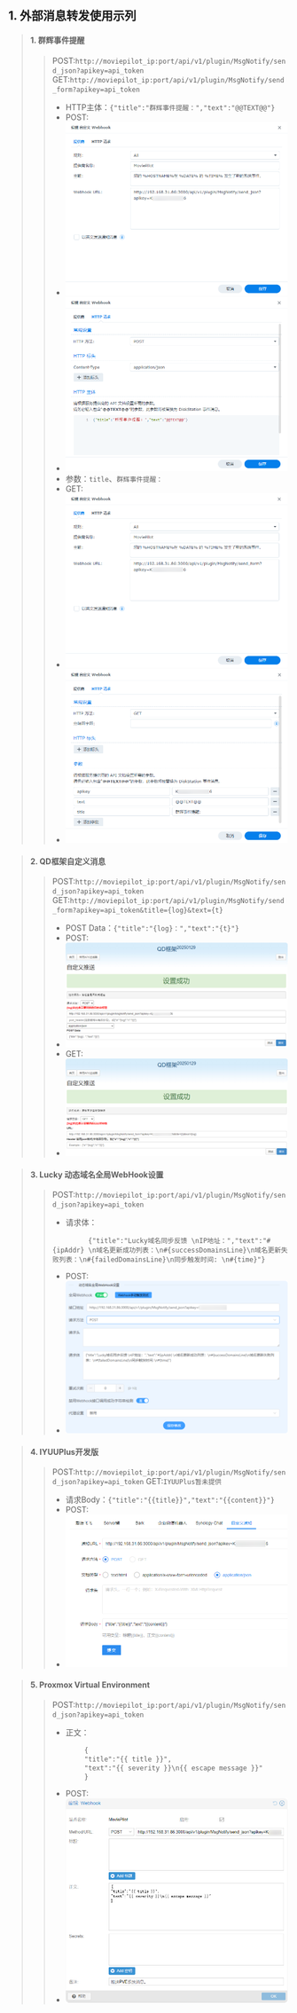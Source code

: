 ## 1. 外部消息转发使用示列
> #### 1. 群辉事件提醒
>> POST:`http://moviepilot_ip:port/api/v1/plugin/MsgNotify/send_json?apikey=api_token`
>> GET:`http://moviepilot_ip:port/api/v1/plugin/MsgNotify/send_form?apikey=api_token`
>> - HTTP主体：`{"title":"群辉事件提醒：","text":"@@TEXT@@"}`
>> - POST:
>> - ![](images/1.png)
>> - ![](images/1.1.png)
>> - 参数：`title`、`群辉事件提醒：`
>> - GET:
>> - ![](images/2.png)
>> - ![](images/2.1.png)

> #### 2. QD框架自定义消息
>> POST:`http://moviepilot_ip:port/api/v1/plugin/MsgNotify/send_json?apikey=api_token`
>> GET:`http://moviepilot_ip:port/api/v1/plugin/MsgNotify/send_form?apikey=api_token&title={log}&text={t}`
>> - POST Data：`{"title":"{log}：","text":"{t}"}`
>> - POST:
>> - ![](images/3.png)
>> - GET:
>> - ![](images/3.1.png)

> #### 3. Lucky 动态域名全局WebHook设置
>> POST:`http://moviepilot_ip:port/api/v1/plugin/MsgNotify/send_json?apikey=api_token`
>> - 请求体：
>> ```
>>          {"title":"Lucky域名同步反馈 \nIP地址：","text":"#{ipAddr} \n域名更新成功列表：\n#{successDomainsLine}\n域名更新失败列表：\n#{failedDomainsLine}\n同步触发时间: \n#{time}"}
>>```
>> - POST:
>> - ![](images/6.png)

> #### 4. IYUUPlus开发版
>> POST:`http://moviepilot_ip:port/api/v1/plugin/MsgNotify/send_json?apikey=api_token`
>> GET:`IYUUPlus暂未提供`
>> - 请求Body：`{"title":"{{title}}","text":"{{content}}"}`
>> - POST:
>> - ![](images/4.png)

> #### 5. Proxmox Virtual Environment
>> POST:`http://moviepilot_ip:port/api/v1/plugin/MsgNotify/send_json?apikey=api_token`
>> - 正文：
>> ```
>>         {
>>         "title":"{{ title }}",
>>         "text":"{{ severity }}\n{{ escape message }}"
>>         }
>> ```
>> - POST:
>> - ![](images/5.png)

